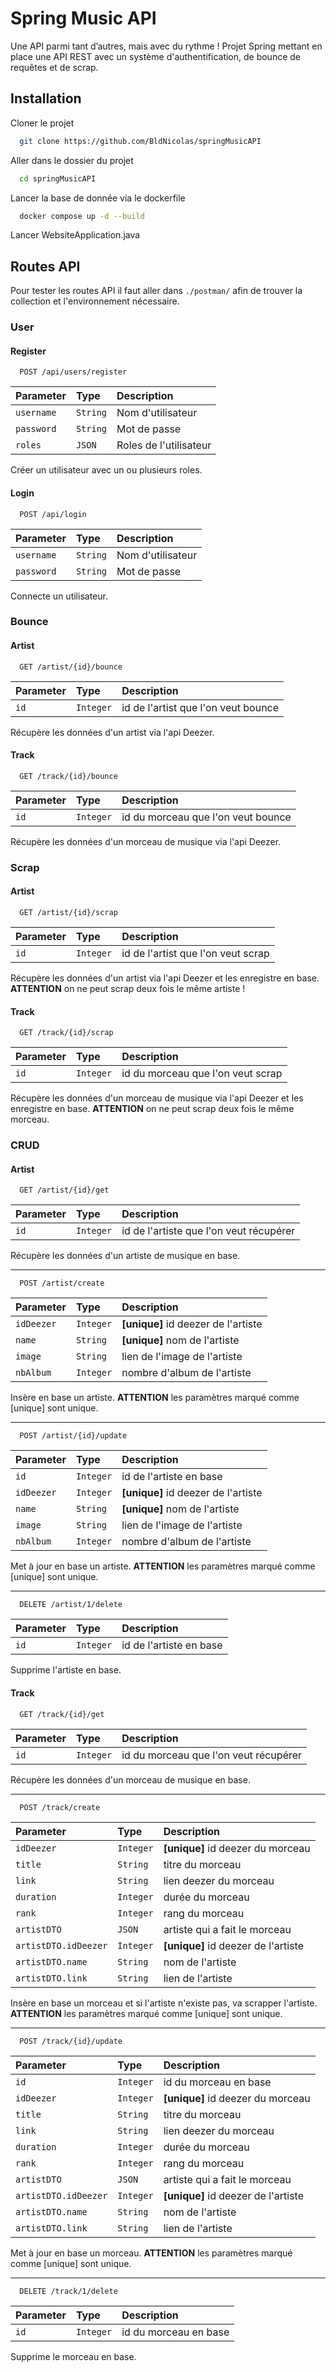 
# Spring Music API

Une API parmi tant d’autres, mais avec du rythme ! Projet Spring mettant en place une API REST avec un système d'authentification, de bounce de requêtes et de scrap.
## Installation

Cloner le projet

```bash
  git clone https://github.com/BldNicolas/springMusicAPI
```

Aller dans le dossier du projet

```bash
  cd springMusicAPI
```

Lancer la base de donnée via le dockerfile

```bash
  docker compose up -d --build
```

Lancer WebsiteApplication.java

## Routes API

Pour tester les routes API il faut aller dans `./postman/` afin de trouver la collection et l'environnement nécessaire.

### User

#### Register

```http
  POST /api/users/register
```

| Parameter | Type     | Description                |
| :-------- | :------- | :------------------------- |
| `username` | `String` | Nom d'utilisateur |
| `password` | `String` | Mot de passe |
| `roles` | `JSON` | Roles de l'utilisateur |

Créer un utilisateur avec un ou plusieurs roles.

#### Login

```http
  POST /api/login
```

| Parameter | Type     | Description                |
| :-------- | :------- | :------------------------- |
| `username` | `String` | Nom d'utilisateur |
| `password` | `String` | Mot de passe |

Connecte un utilisateur.

### Bounce

#### Artist

```http
  GET /artist/{id}/bounce
```

| Parameter | Type     | Description                |
| :-------- | :------- | :------------------------- |
| `id` | `Integer` | id de l'artist que l'on veut bounce |

Récupère les données d'un artist via l'api Deezer.

#### Track

```http
  GET /track/{id}/bounce
```

| Parameter | Type     | Description                |
| :-------- | :------- | :------------------------- |
| `id` | `Integer` | id du morceau que l'on veut bounce |

Récupère les données d'un morceau de musique via l'api Deezer.

### Scrap

#### Artist

```http
  GET /artist/{id}/scrap
```

| Parameter | Type     | Description                |
| :-------- | :------- | :------------------------- |
| `id` | `Integer` | id de l'artist que l'on veut scrap |

Récupère les données d'un artist via l'api Deezer et les enregistre en base. **ATTENTION** on ne peut scrap deux fois le même artiste !

#### Track

```http
  GET /track/{id}/scrap
```

| Parameter | Type     | Description                |
| :-------- | :------- | :------------------------- |
| `id` | `Integer` | id du morceau que l'on veut scrap |

Récupère les données d'un morceau de musique via l'api Deezer et les enregistre en base. **ATTENTION** on ne peut scrap deux fois le même morceau.

### CRUD

#### Artist

```http
  GET /artist/{id}/get
```

| Parameter | Type     | Description                |
| :-------- | :------- | :------------------------- |
| `id` | `Integer` | id de l'artiste que l'on veut récupérer |

Récupère les données d'un artiste de musique en base.

___

```http
  POST /artist/create
```

| Parameter | Type     | Description                |
| :-------- | :------- | :------------------------- |
| `idDeezer` | `Integer` | **[unique]** id deezer de l'artiste |
| `name` | `String` | **[unique]** nom de l'artiste |
| `image` | `String` | lien de l'image de l'artiste |
| `nbAlbum` | `Integer` | nombre d'album de l'artiste |

Insère en base un artiste. **ATTENTION** les paramètres marqué comme [unique] sont unique.

___

```http
  POST /artist/{id}/update
```

| Parameter | Type     | Description                |
| :-------- | :------- | :------------------------- |
| `id` | `Integer` | id de l'artiste en base |
| `idDeezer` | `Integer` | **[unique]** id deezer de l'artiste |
| `name` | `String` | **[unique]** nom de l'artiste |
| `image` | `String` | lien de l'image de l'artiste |
| `nbAlbum` | `Integer` | nombre d'album de l'artiste |

Met à jour en base un artiste. **ATTENTION** les paramètres marqué comme [unique] sont unique.

___

```http
  DELETE /artist/1/delete
```

| Parameter | Type     | Description                |
| :-------- | :------- | :------------------------- |
| `id` | `Integer` | id de l'artiste en base |

Supprime l'artiste en base.

#### Track

```http
  GET /track/{id}/get
```

| Parameter | Type     | Description                |
| :-------- | :------- | :------------------------- |
| `id` | `Integer` | id du morceau que l'on veut récupérer |

Récupère les données d'un morceau de musique en base.

___

```http
  POST /track/create
```

| Parameter | Type     | Description                |
| :-------- | :------- | :------------------------- |
| `idDeezer` | `Integer` | **[unique]** id deezer du morceau |
| `title` | `String` | titre du morceau |
| `link` | `String` | lien deezer du morceau |
| `duration` | `Integer` | durée du morceau |
| `rank` | `Integer` | rang du morceau |
| `artistDTO` | `JSON` | artiste qui a fait le morceau |
| `artistDTO.idDeezer` | `Integer` | **[unique]** id deezer de l'artiste |
| `artistDTO.name` | `String` | nom de l'artiste |
| `artistDTO.link` | `String` | lien de l'artiste |

Insère en base un morceau et si l'artiste n'existe pas, va scrapper l'artiste. **ATTENTION** les paramètres marqué comme [unique] sont unique.

___

```http
  POST /track/{id}/update
```

| Parameter | Type     | Description                |
| :-------- | :------- | :------------------------- |
| `id` | `Integer` | id du morceau en base |
| `idDeezer` | `Integer` | **[unique]** id deezer du morceau |
| `title` | `String` | titre du morceau |
| `link` | `String` | lien deezer du morceau |
| `duration` | `Integer` | durée du morceau |
| `rank` | `Integer` | rang du morceau |
| `artistDTO` | `JSON` | artiste qui a fait le morceau |
| `artistDTO.idDeezer` | `Integer` | **[unique]** id deezer de l'artiste |
| `artistDTO.name` | `String` | nom de l'artiste |
| `artistDTO.link` | `String` | lien de l'artiste |

Met à jour en base un morceau. **ATTENTION** les paramètres marqué comme [unique] sont unique.

___

```http
  DELETE /track/1/delete
```

| Parameter | Type     | Description                |
| :-------- | :------- | :------------------------- |
| `id` | `Integer` | id du morceau en base |

Supprime le morceau en base.
